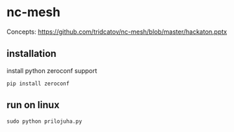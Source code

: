 # nc-mesh

Concepts: https://github.com/tridcatov/nc-mesh/blob/master/hackaton.pptx

## installation

install python zeroconf support

`pip install zeroconf`

## run on linux

`sudo python prilojuha.py` 
